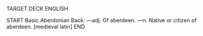 TARGET DECK
ENGLISH

START
Basic
Aberdonian
Back: —adj. Of aberdeen. —n. Native or citizen of aberdeen. [medieval latin]
END
